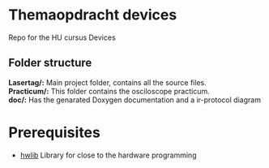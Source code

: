 # Themaopdracht devices
Repo for the HU cursus Devices

## Folder structure 
**Lasertag/:** Main project folder, contains all the source files.</br>
**Practicum/:** This folder contains the osciloscope practicum.</br>
**doc/:** Has the genarated Doxygen documentation and a ir-protocol diagram</br>

# Prerequisites
* [hwlib](https://github.com/wovo/hwlib)
	Library for close to the hardware programming

